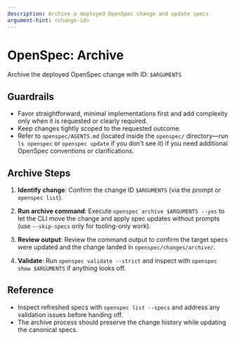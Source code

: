 ```yaml
---
description: Archive a deployed OpenSpec change and update specs
argument-hint: <change-id>
---
```


# OpenSpec: Archive

Archive the deployed OpenSpec change with ID: `$ARGUMENTS`

## Guardrails
- Favor straightforward, minimal implementations first and add complexity only when it is requested or clearly required.
- Keep changes tightly scoped to the requested outcome.
- Refer to `openspec/AGENTS.md` (located inside the `openspec/` directory—run `ls openspec` or `openspec update` if you don't see it) if you need additional OpenSpec conventions or clarifications.

## Archive Steps

1. **Identify change**: Confirm the change ID `$ARGUMENTS` (via the prompt or `openspec list`).

2. **Run archive command**: Execute `openspec archive $ARGUMENTS --yes` to let the CLI move the change and apply spec updates without prompts (use `--skip-specs` only for tooling-only work).

3. **Review output**: Review the command output to confirm the target specs were updated and the change landed in `openspec/changes/archive/`.

4. **Validate**: Run `openspec validate --strict` and inspect with `openspec show $ARGUMENTS` if anything looks off.

## Reference
- Inspect refreshed specs with `openspec list --specs` and address any validation issues before handing off.
- The archive process should preserve the change history while updating the canonical specs.
